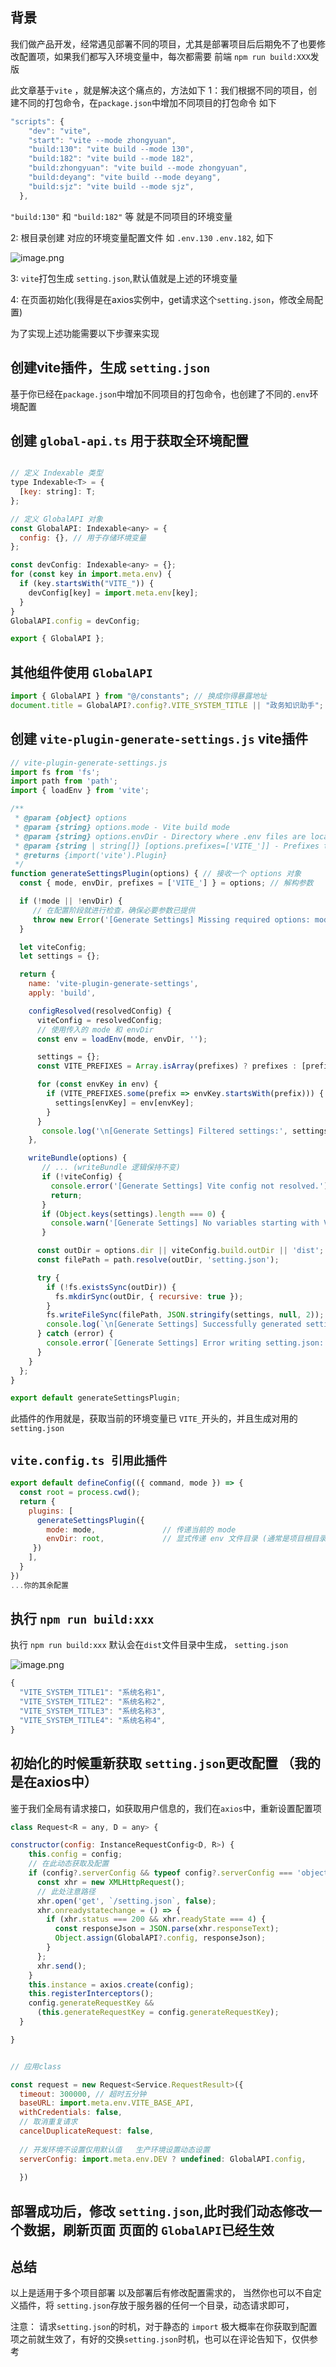 ## 背景

我们做产品开发，经常遇见部署不同的项目，尤其是部署项目后后期免不了也要修改配置项，如果我们都写入环境变量中，每次都需要 前端 `npm run build:XXX`发版

此文章基于`vite` ，就是解决这个痛点的，方法如下
1：我们根据不同的项目，创建不同的打包命令，在`package.json`中增加不同项目的打包命令 如下

```js
"scripts": {
    "dev": "vite",
    "start": "vite --mode zhongyuan",
    "build:130": "vite build --mode 130",
    "build:182": "vite build --mode 182",
    "build:zhongyuan": "vite build --mode zhongyuan",
    "build:deyang": "vite build --mode deyang",
    "build:sjz": "vite build --mode sjz",
  },
```

`"build:130"` 和 `"build:182"` 等 就是不同项目的环境变量

2: 根目录创建 对应的环境变量配置文件 如 `.env.130`  `.env.182`, 如下

![image.png](https://p0-xtjj-private.juejin.cn/tos-cn-i-73owjymdk6/eb8d7a7daf674e53bd80f00a8a3945f5~tplv-73owjymdk6-jj-mark-v1:0:0:0:0:5o6Y6YeR5oqA5pyv56S-5Yy6IEAg5LiJ5bCP5rKz:q75.awebp?policy=eyJ2bSI6MywidWlkIjoiNDIyMjU2MjE0MTIxMDQ3OCJ9&rk3s=f64ab15b&x-orig-authkey=f32326d3454f2ac7e96d3d06cdbb035152127018&x-orig-expires=1755071611&x-orig-sign=781XYmtzAxeRuy9mbxhXEUZlz9k%3D)

3: `vite`打包生成 `setting.json`,默认值就是上述的环境变量

4: 在页面初始化(我得是在axios实例中，get请求这个`setting.json`，修改全局配置)

为了实现上述功能需要以下步骤来实现

## 创建vite插件，生成 `setting.json`

基于你已经在`package.json`中增加不同项目的打包命令，也创建了不同的`.env`环境配置

## 创建  `global-api.ts` 用于获取全环境配置

```js

// 定义 Indexable 类型
type Indexable<T> = {
  [key: string]: T;
};

// 定义 GlobalAPI 对象
const GlobalAPI: Indexable<any> = {
  config: {}, // 用于存储环境变量
};

const devConfig: Indexable<any> = {};
for (const key in import.meta.env) {
  if (key.startsWith("VITE_")) {
    devConfig[key] = import.meta.env[key];
  }
}
GlobalAPI.config = devConfig;

export { GlobalAPI };

```

## 其他组件使用 `GlobalAPI`

```js
import { GlobalAPI } from "@/constants"; // 换成你得暴露地址
document.title = GlobalAPI?.config?.VITE_SYSTEM_TITLE || "政务知识助手";
```

## 创建 `vite-plugin-generate-settings.js` vite插件

```js
// vite-plugin-generate-settings.js
import fs from 'fs';
import path from 'path';
import { loadEnv } from 'vite';

/**
 * @param {object} options
 * @param {string} options.mode - Vite build mode
 * @param {string} options.envDir - Directory where .env files are located
 * @param {string | string[]} [options.prefixes=['VITE_']] - Prefixes to filter
 * @returns {import('vite').Plugin}
 */
function generateSettingsPlugin(options) { // 接收一个 options 对象
  const { mode, envDir, prefixes = ['VITE_'] } = options; // 解构参数

  if (!mode || !envDir) {
     // 在配置阶段就进行检查，确保必要参数已提供
     throw new Error('[Generate Settings] Missing required options: mode and envDir');
  }

  let viteConfig;
  let settings = {};

  return {
    name: 'vite-plugin-generate-settings',
    apply: 'build',

    configResolved(resolvedConfig) {
      viteConfig = resolvedConfig;
      // 使用传入的 mode 和 envDir
      const env = loadEnv(mode, envDir, '');

      settings = {};
      const VITE_PREFIXES = Array.isArray(prefixes) ? prefixes : [prefixes];

      for (const envKey in env) {
        if (VITE_PREFIXES.some(prefix => envKey.startsWith(prefix))) {
          settings[envKey] = env[envKey];
        }
      }
       console.log('\n[Generate Settings] Filtered settings:', settings);
    },

    writeBundle(options) {
       // ... (writeBundle 逻辑保持不变)
       if (!viteConfig) {
         console.error('[Generate Settings] Vite config not resolved.');
         return;
       }
       if (Object.keys(settings).length === 0) {
         console.warn('[Generate Settings] No variables starting with VITE_ found. settings.json will be empty or not generated.');
       }

      const outDir = options.dir || viteConfig.build.outDir || 'dist';
      const filePath = path.resolve(outDir, 'setting.json');

      try {
        if (!fs.existsSync(outDir)) {
          fs.mkdirSync(outDir, { recursive: true });
        }
        fs.writeFileSync(filePath, JSON.stringify(settings, null, 2));
        console.log(`\n[Generate Settings] Successfully generated setting.json at: ${filePath}`);
      } catch (error) {
        console.error(`[Generate Settings] Error writing setting.json: ${error}`);
      }
    }
  };
}

export default generateSettingsPlugin;
```

此插件的作用就是，获取当前的环境变量已 `VITE_`开头的，并且生成对用的 `setting.json`

## `vite.config.ts 引用此插件`

```js
export default defineConfig(({ command, mode }) => {
  const root = process.cwd();
  return {
    plugins: [
      generateSettingsPlugin({
        mode: mode,               // 传递当前的 mode
        envDir: root,             // 显式传递 env 文件目录 (通常是项目根目录)
     })
    ],
  }
})
...你的其余配置
```

## 执行 `npm run build:xxx`

执行 `npm run build:xxx` 默认会在`dist`文件目录中生成， `setting.json`

![image.png](https://p0-xtjj-private.juejin.cn/tos-cn-i-73owjymdk6/17901b567d7d431fbcacf2a7dcd2b4a4~tplv-73owjymdk6-jj-mark-v1:0:0:0:0:5o6Y6YeR5oqA5pyv56S-5Yy6IEAg5LiJ5bCP5rKz:q75.awebp?policy=eyJ2bSI6MywidWlkIjoiNDIyMjU2MjE0MTIxMDQ3OCJ9&rk3s=f64ab15b&x-orig-authkey=f32326d3454f2ac7e96d3d06cdbb035152127018&x-orig-expires=1755071611&x-orig-sign=o8OHWG%2FABROGjUJ7EGrGhnxbFaI%3D)

```js
{
  "VITE_SYSTEM_TITLE1": "系统名称1",
  "VITE_SYSTEM_TITLE2": "系统名称2",
  "VITE_SYSTEM_TITLE3": "系统名称3",
  "VITE_SYSTEM_TITLE4": "系统名称4",
}
```

## 初始化的时候重新获取  `setting.json`更改配置 （我的是在axios中）

鉴于我们全局有请求接口，如获取用户信息的，我们在`axios`中，重新设置配置项

```js
class Request<R = any, D = any> {

constructor(config: InstanceRequestConfig<D, R>) {
    this.config = config;
    // 在此动态获取及配置
    if (config?.serverConfig && typeof config?.serverConfig === 'object') {
      const xhr = new XMLHttpRequest();
      // 此处注意路径
      xhr.open('get', `/setting.json`, false);
      xhr.onreadystatechange = () => {
        if (xhr.status === 200 && xhr.readyState === 4) {
          const responseJson = JSON.parse(xhr.responseText);
          Object.assign(GlobalAPI?.config, responseJson);
        }
      };
      xhr.send();
    }
    this.instance = axios.create(config);
    this.registerInterceptors();
    config.generateRequestKey &&
      (this.generateRequestKey = config.generateRequestKey);
  }

}


// 应用class

const request = new Request<Service.RequestResult>({
  timeout: 300000, // 超时五分钟
  baseURL: import.meta.env.VITE_BASE_API,
  withCredentials: false,
  // 取消重复请求
  cancelDuplicateRequest: false,
  
  // 开发环境不设置仅用默认值   生产环境设置动态设置
  serverConfig: import.meta.env.DEV ? undefined: GlobalAPI.config,
  
  })
```

## 部署成功后，修改 `setting.json`,此时我们动态修改一个数据，刷新页面 页面的  `GlobalAPI`已经生效

## 总结

以上是适用于多个项目部署 以及部署后有修改配置需求的， 当然你也可以不自定义插件，将 `setting.json`存放于服务器的任何一个目录，动态请求即可，

注意： 请求`setting.json`的时机，对于静态的 `import` 极大概率在你获取到配置项之前就生效了，有好的交换`setting.json`时机，也可以在评论告知下，仅供参考
